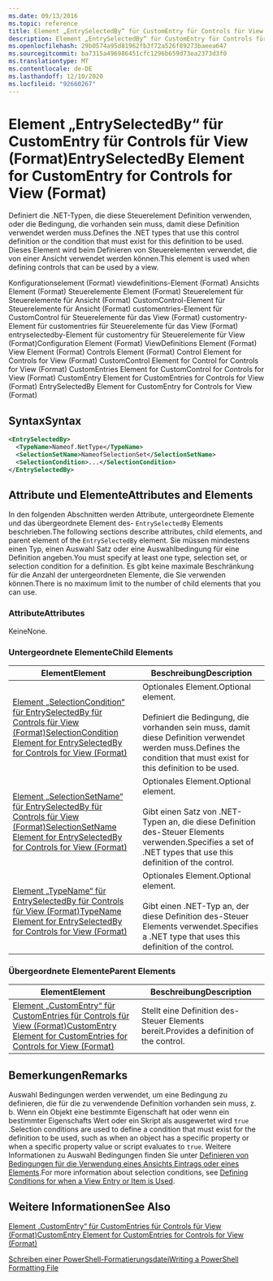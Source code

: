 ```yaml
---
ms.date: 09/13/2016
ms.topic: reference
title: Element „EntrySelectedBy“ für CustomEntry für Controls für View (Format)
description: Element „EntrySelectedBy“ für CustomEntry für Controls für View (Format)
ms.openlocfilehash: 29b0574a95d81962fb3f72a526f89273baeea647
ms.sourcegitcommit: ba7315a496986451cfc1296b659d73ea2373d3f0
ms.translationtype: MT
ms.contentlocale: de-DE
ms.lasthandoff: 12/10/2020
ms.locfileid: "92660267"
---
```

# <a name="entryselectedby-element-for-customentry-for-controls-for-view-format"></a><span data-ttu-id="8c546-103">Element „EntrySelectedBy“ für CustomEntry für Controls für View (Format)</span><span class="sxs-lookup"><span data-stu-id="8c546-103">EntrySelectedBy Element for CustomEntry for Controls for View (Format)</span></span>

<span data-ttu-id="8c546-104">Definiert die .NET-Typen, die diese Steuerelement Definition verwenden, oder die Bedingung, die vorhanden sein muss, damit diese Definition verwendet werden muss.</span><span class="sxs-lookup"><span data-stu-id="8c546-104">Defines the .NET types that use this control definition or the condition that must exist for this definition to be used.</span></span> <span data-ttu-id="8c546-105">Dieses Element wird beim Definieren von Steuerelementen verwendet, die von einer Ansicht verwendet werden können.</span><span class="sxs-lookup"><span data-stu-id="8c546-105">This element is used when defining controls that can be used by a view.</span></span>

<span data-ttu-id="8c546-106">Konfigurationselement (Format) viewdefinitions-Element (Format) Ansichts Element (Format) Steuerelemente Element (Format) Steuerelement für Steuerelemente für Ansicht (Format) CustomControl-Element für Steuerelemente für Ansicht (Format) customentries-Element für CustomControl für Steuerelemente für das View (Format) customentry-Element für customentries für Steuerelemente für das View (Format) entryselectedby-Element für customentry für Steuerelemente für View (Format)</span><span class="sxs-lookup"><span data-stu-id="8c546-106">Configuration Element (Format) ViewDefinitions Element (Format) View Element (Format) Controls Element (Format) Control Element for Controls for View (Format) CustomControl Element for Control for Controls for View (Format) CustomEntries Element for CustomControl for Controls for View (Format) CustomEntry Element for CustomEntries for Controls for View (Format) EntrySelectedBy Element for CustomEntry for Controls for View (Format)</span></span>

## <a name="syntax"></a><span data-ttu-id="8c546-107">Syntax</span><span class="sxs-lookup"><span data-stu-id="8c546-107">Syntax</span></span>

```xml
<EntrySelectedBy>
  <TypeName>Nameof.NetType</TypeName>
  <SelectionSetName>NameofSelectionSet</SelectionSetName>
  <SelectionCondition>...</SelectionCondition>
</EntrySelectedBy>
```

## <a name="attributes-and-elements"></a><span data-ttu-id="8c546-108">Attribute und Elemente</span><span class="sxs-lookup"><span data-stu-id="8c546-108">Attributes and Elements</span></span>

<span data-ttu-id="8c546-109">In den folgenden Abschnitten werden Attribute, untergeordnete Elemente und das übergeordnete Element des- `EntrySelectedBy` Elements beschrieben.</span><span class="sxs-lookup"><span data-stu-id="8c546-109">The following sections describe attributes, child elements, and parent element of the `EntrySelectedBy` element.</span></span> <span data-ttu-id="8c546-110">Sie müssen mindestens einen Typ, einen Auswahl Satz oder eine Auswahlbedingung für eine Definition angeben.</span><span class="sxs-lookup"><span data-stu-id="8c546-110">You must specify at least one type, selection set, or selection condition for a definition.</span></span> <span data-ttu-id="8c546-111">Es gibt keine maximale Beschränkung für die Anzahl der untergeordneten Elemente, die Sie verwenden können.</span><span class="sxs-lookup"><span data-stu-id="8c546-111">There is no maximum limit to the number of child elements that you can use.</span></span>

### <a name="attributes"></a><span data-ttu-id="8c546-112">Attribute</span><span class="sxs-lookup"><span data-stu-id="8c546-112">Attributes</span></span>

<span data-ttu-id="8c546-113">Keine</span><span class="sxs-lookup"><span data-stu-id="8c546-113">None.</span></span>

### <a name="child-elements"></a><span data-ttu-id="8c546-114">Untergeordnete Elemente</span><span class="sxs-lookup"><span data-stu-id="8c546-114">Child Elements</span></span>

|<span data-ttu-id="8c546-115">Element</span><span class="sxs-lookup"><span data-stu-id="8c546-115">Element</span></span>|<span data-ttu-id="8c546-116">Beschreibung</span><span class="sxs-lookup"><span data-stu-id="8c546-116">Description</span></span>|
|-------------|-----------------|
|[<span data-ttu-id="8c546-117">Element „SelectionCondition“ für EntrySelectedBy für Controls für View (Format)</span><span class="sxs-lookup"><span data-stu-id="8c546-117">SelectionCondition Element for EntrySelectedBy for Controls for View (Format)</span></span>](./selectioncondition-element-for-entryselectedby-for-controls-for-view-format.md)|<span data-ttu-id="8c546-118">Optionales Element.</span><span class="sxs-lookup"><span data-stu-id="8c546-118">Optional element.</span></span><br /><br /> <span data-ttu-id="8c546-119">Definiert die Bedingung, die vorhanden sein muss, damit diese Definition verwendet werden muss.</span><span class="sxs-lookup"><span data-stu-id="8c546-119">Defines the condition that must exist for this definition to be used.</span></span>|
|[<span data-ttu-id="8c546-120">Element „SelectionSetName“ für EntrySelectedBy für Controls für View (Format)</span><span class="sxs-lookup"><span data-stu-id="8c546-120">SelectionSetName Element for EntrySelectedBy for Controls for View (Format)</span></span>](./selectionsetname-element-for-entryselectedby-for-controls-for-view-format.md)|<span data-ttu-id="8c546-121">Optionales Element.</span><span class="sxs-lookup"><span data-stu-id="8c546-121">Optional element.</span></span><br /><br /> <span data-ttu-id="8c546-122">Gibt einen Satz von .NET-Typen an, die diese Definition des-Steuer Elements verwenden.</span><span class="sxs-lookup"><span data-stu-id="8c546-122">Specifies a set of .NET types that use this definition of the control.</span></span>|
|[<span data-ttu-id="8c546-123">Element „TypeName“ für EntrySelectedBy für Controls für View (Format)</span><span class="sxs-lookup"><span data-stu-id="8c546-123">TypeName Element for EntrySelectedBy for Controls for View (Format)</span></span>](./typename-element-for-entryselectedby-for-controls-for-view-format.md)|<span data-ttu-id="8c546-124">Optionales Element.</span><span class="sxs-lookup"><span data-stu-id="8c546-124">Optional element.</span></span><br /><br /> <span data-ttu-id="8c546-125">Gibt einen .NET-Typ an, der diese Definition des-Steuer Elements verwendet.</span><span class="sxs-lookup"><span data-stu-id="8c546-125">Specifies a .NET type that uses this definition of the control.</span></span>|

### <a name="parent-elements"></a><span data-ttu-id="8c546-126">Übergeordnete Elemente</span><span class="sxs-lookup"><span data-stu-id="8c546-126">Parent Elements</span></span>

|<span data-ttu-id="8c546-127">Element</span><span class="sxs-lookup"><span data-stu-id="8c546-127">Element</span></span>|<span data-ttu-id="8c546-128">Beschreibung</span><span class="sxs-lookup"><span data-stu-id="8c546-128">Description</span></span>|
|-------------|-----------------|
|[<span data-ttu-id="8c546-129">Element „CustomEntry“ für CustomEntries für Controls für View (Format)</span><span class="sxs-lookup"><span data-stu-id="8c546-129">CustomEntry Element for CustomEntries for Controls for View (Format)</span></span>](./customentry-element-for-customentries-for-controls-for-view-format.md)|<span data-ttu-id="8c546-130">Stellt eine Definition des-Steuer Elements bereit.</span><span class="sxs-lookup"><span data-stu-id="8c546-130">Provides a definition of the control.</span></span>|

## <a name="remarks"></a><span data-ttu-id="8c546-131">Bemerkungen</span><span class="sxs-lookup"><span data-stu-id="8c546-131">Remarks</span></span>

<span data-ttu-id="8c546-132">Auswahl Bedingungen werden verwendet, um eine Bedingung zu definieren, die für die zu verwendende Definition vorhanden sein muss, z. b. Wenn ein Objekt eine bestimmte Eigenschaft hat oder wenn ein bestimmter Eigenschafts Wert oder ein Skript als ausgewertet wird `true` .</span><span class="sxs-lookup"><span data-stu-id="8c546-132">Selection conditions are used to define a condition that must exist for the definition to be used, such as when an object has a specific property or when a specific property value or script evaluates to `true`.</span></span> <span data-ttu-id="8c546-133">Weitere Informationen zu Auswahl Bedingungen finden Sie unter [Definieren von Bedingungen für die Verwendung eines Ansichts Eintrags oder eines Elements](./defining-conditions-for-displaying-data.md).</span><span class="sxs-lookup"><span data-stu-id="8c546-133">For more information about selection conditions, see [Defining Conditions for when a View Entry or Item is Used](./defining-conditions-for-displaying-data.md).</span></span>

## <a name="see-also"></a><span data-ttu-id="8c546-134">Weitere Informationen</span><span class="sxs-lookup"><span data-stu-id="8c546-134">See Also</span></span>

[<span data-ttu-id="8c546-135">Element „CustomEntry“ für CustomEntries für Controls für View (Format)</span><span class="sxs-lookup"><span data-stu-id="8c546-135">CustomEntry Element for CustomEntries for Controls for View (Format)</span></span>](./customentry-element-for-customentries-for-controls-for-view-format.md)

[<span data-ttu-id="8c546-136">Schreiben einer PowerShell-Formatierungsdatei</span><span class="sxs-lookup"><span data-stu-id="8c546-136">Writing a PowerShell Formatting File</span></span>](./writing-a-powershell-formatting-file.md)
